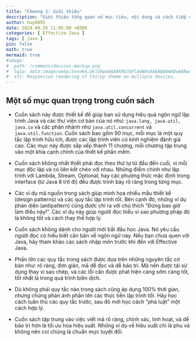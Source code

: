 ```yaml
---
title: "Chương 1: Giới thiệu"
description: "Giới thiệu tổng quan về mục tiêu, nội dung và cách tiếp cận của cuốn sách, đồng thời giải thích những khái niệm chính và cách cuốn sách tổ chức các thông tin."
author: huy8895
date: 2024-08-26 11:05:00 +0800
categories: [ Effective Java ]
tags: [ java ]
pin: false
math: true
mermaid: true
#image:
#  path: /commons/devices-mockup.png
#  lqip: data:image/webp;base64,UklGRpoAAABXRUJQVlA4WAoAAAAQAAAADwAABwAAQUxQSDIAAAARL0AmbZurmr57yyIiqE8oiG0bejIYEQTgqiDA9vqnsUSI6H+oAERp2HZ65qP/VIAWAFZQOCBCAAAA8AEAnQEqEAAIAAVAfCWkAALp8sF8rgRgAP7o9FDvMCkMde9PK7euH5M1m6VWoDXf2FkP3BqV0ZYbO6NA/VFIAAAA
#  alt: Responsive rendering of Chirpy theme on multiple devices.
---
```


## Một số mục quan trọng trong cuốn sách

- Cuốn sách này được thiết kế để giúp bạn sử dụng hiệu quả ngôn ngữ lập trình Java và các thư viện
  cơ bản của nó như:
  `java.lang, java.util, java.io` và các phân nhánh như `java.util.concurrent`
  và `java.util.function`.
  Cuốn sách bao gồm 90 mục, mỗi mục là một quy tắc lập trình hữu ích, được các lập trình viên có
  kinh nghiệm đánh giá cao. Các mục này được sắp xếp thành 11 chương, mỗi chương tập trung vào một
  khía cạnh chính của thiết kế phần mềm.

- Cuốn sách không nhất thiết phải đọc theo thứ tự từ đầu đến cuối, vì mỗi mục độc lập và có liên kết
  chéo với nhau. Những điểm chính như lập trình với Lambda, Stream, Optional, hay các phương thức
  mặc định trong interface (từ Java 8 trở đi) đều được trình bày rõ ràng trong từng mục.

- Các ví dụ mã nguồn trong sách giúp minh họa nhiều mẫu thiết kế (design patterns) và các quy tắc
  lập trình tốt. Bên cạnh đó, những ví dụ phản diện (antipattern) cũng được chỉ ra với chú thích
  “Đừng bao giờ làm điều này!”. Các ví dụ này giúp người đọc hiểu vì sao phương pháp đó là không tốt
  và cách thay thế hợp lý.

- Cuốn sách không dành cho người mới bắt đầu học Java. Nó yêu cầu người đọc có hiểu biết căn bản về
  ngôn ngữ này. Nếu bạn chưa quen với Java, hãy tham khảo các sách nhập môn trước khi đến với
  Effective Java.

- Phần lớn các quy tắc trong sách được dựa trên những nguyên tắc cơ bản như: rõ ràng, đơn giản, mã
  dễ đọc và dễ bảo trì. Mã nên được tái sử dụng thay vì sao chép, và các lỗi cần được phát hiện càng
  sớm càng tốt, tốt nhất là trong quá trình biên dịch.

- Dù không phải quy tắc nào trong sách cũng áp dụng 100% thời gian, nhưng chúng phản ánh phần lớn
  các
  thực tiễn lập trình tốt. Hãy học cách tuân thủ các quy tắc trước, sau đó mới học cách “phá luật”
  một
  cách hợp lý.

- Cuốn sách tập trung vào việc viết mã rõ ràng, chính xác, linh hoạt, và dễ bảo trì hơn là tối ưu
  hóa
  hiệu suất. Những ví dụ về hiệu suất chỉ là phụ và không nên coi chúng là chuẩn mực tuyệt đối.
